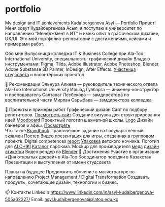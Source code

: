 # portfolio
My design and IT achievements
Kudaibergenova Asyl — Portfolio
Привет! Меня зовут Кудайбергенова Асыл, я поступаю в университет по направлению "Менеджмент в ИТ" и имею опыт в графическом дизайне, UX/UI. Это мой портфолио-репозиторий с достижениями, кейсами и примерами работ.

Обо мне
Выпускница колледжа IT & Business College при Ala-Too International University, специальность: графический дизайн 
Владею инструментами: Figma, Tilda, Adobe Illustrator, Adobe Photoshop, Blender, Adobe Substanse 3D Painter, InDesign, After Effects.
[Участница студсовета](itBUS.jpg) и волонтёрских проектов

🧾 Рекомендации
Эльнура Алиева — руководитель технического отдела Ala-Too International University
Иршад Гулбарга — инженер-конструктор и преподаватель
Салтанат Лесбекова — замдиректора по воспитательной части
Мирлан Сарыбаев — замдиректора колледжа

📂 Проекты и примеры работ
Графический дизайн
Сайт по подбору репетиторов.
[Посмотреть сайт](работагруппсайт.png)
Создание визуала для структурирования идей [Moodboard](мудборд.pdf)
Проектный логотип шахматной школы. [Logo](заданиелогошахматы.pdf)
Дизайн баннеров и афиш. [Посмотреть](постерыкконцертам.pdf) 	
Что такое [Brandbook](брендбукR.pdf)
Практическое задание на Государственный [экзамен](брендбукгосы.pdf)
[Постер](постеркиткат.pdf)
[Видео](https://drive.google.com/file/d/1Bs2hStFzIyAGAYoFFvHL0yE9jzg4Fh8H/view?usp=sharing) презентация для игры, созданная в групповом проекте. 
Digital competences [report](https://drive.google.com/file/d/1Xgas1cUcHYclF5-0DdbwG6AmGmdgyxOw/view?usp=sharing)
[Упаковка](https://drive.google.com/file/d/1BdODFOfgFJtE2K7YkG0-mVM2D8zokBIB/view?usp=sharing) детского ночника.
Логотип для [ALCHIKI](https://drive.google.com/file/d/1ICoQifaHdQeXGbxZQA9Z4ESzb0WUP8FQ/view?usp=sharing)
[Каталог](https://drive.google.com/file/d/1XqmutVdKr48iafliYixKwxxVec8Xufqf/view?usp=sharing) парфюма.
Mockup для производителя [меда](https://drive.google.com/file/d/1USVyKMyD007KSAUnyyXr4mD8b0LRC0ry/view?usp=sharing) [дизайн этикетки](https://drive.google.com/file/d/1q7EyPXrpmzZTeNouAxFNPtu37M6o8C7e/view?usp=sharing)
Видео рендер из [Blender](https://drive.google.com/file/d/16BQIUkQ1rFbQSUYs4lkDrMA-I73kC6q9/view?usp=sharing)
🌟 Достижения
Участие в организации «Дня открытых дверей» в Ala-Too
Координатор поездки в Казахстан
Презентации и выступления от имени студсовета

Планы на будущее
Продолжить обучение в магистратуре по направлению Project Management / Digital Transformation
Создавать продукты, сочетающие дизайн, технологии и бизнес.

📫 Контакты
LinkedIn:https://www.linkedin.com/in/asyl-kudaibergenova-505a62327/ 
Email: asyl.kudaibergenova@alatoo.edu.kg

